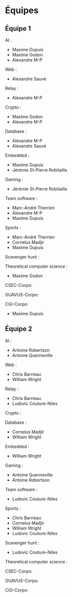 Équipes
=======

Équipe 1
--------
AI : 
- Maxime Dupuis 
- Maxime Godon 
- Alexandre M-P 
  
Web : 
- Alexandre Sauvé 
  
Relay : 
- Alexandre M-P 

Crypto : 
- Maxime Godon 
- Alexandre M-P 
  
Database : 
- Alexandre M-P 
- Alexandre Sauvé 

Embedded : 
- Maxime Dupuis
- Jérémie St-Pierre Robitaille
  
Gaming : 
- Jérémie St-Pierre Robitaille 
  
Team software : 
- Marc-André Therrien 
- Alexandre M-P
- Maxime Dupuis
  
Sports : 
- Marc-André Therrien 
- Cornelus Madjir
- Maxime Dupuis
  
Scavenger hunt : 

Theoretical computer science :
- Maxime Godon
  
CSEC-Corpo:

GUAVUS-Corpo:

CGI-Corpo:
- Maxime Dupuis
  
Équipe 2
--------
AI : 
- Antoine Robertson 
- Antoine Quenneville 
  
Web : 
- Chris Barrieau 
- William Wright 
  
Relay : 
- Chris Barrieau 
- Ludovic Couture-Niles
  
Crypto : 

Database : 
- Cornelus Madjir 
- William Wright 
  
Embedded : 
- William Wright 
  
Gaming : 
- Antoine Quenneville 
- Antoine Robertson 
  
Team software : 
- Ludovic Couture-Niles

Sports : 
- Chris Barrieau 
- Cornelus Madjir 
- William Wright 
- Ludovic Couture-Niles
  
Scavenger hunt : 
- Ludovic Couture-Niles

Theoretical computer science :

CSEC-Corpo:

GUAVUS-Corpo:

CGI-Corpo:

